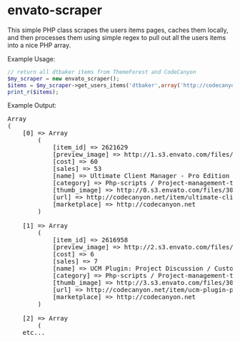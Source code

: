 envato-scraper
==============


This simple PHP class scrapes the users items pages, caches them locally, and then processes them using simple regex to pull out all the users items into a nice PHP array.

Example Usage:

```php
// return all dtbaker items from ThemeForest and CodeCanyon
$my_scraper = new envato_scraper();
$items = $my_scraper->get_users_items('dtbaker',array('http://codecanyon.net','http://themeforest.net'));
print_r($items);
```

Example Output:
<pre>
Array
(
    [0] => Array
        (
            [item_id] => 2621629
            [preview_image] => http://1.s3.envato.com/files/30243603/preview-ucm-pro_renew-invoices_pdf_customer-database_emails.jpg
            [cost] => 60
            [sales] => 53
            [name] => Ultimate Client Manager - Pro Edition
            [category] => Php-scripts / Project-management-tools
            [thumb_image] => http://0.s3.envato.com/files/30243602/thumb-ucm-pro_open-source-php-database.png
            [url] => http://codecanyon.net/item/ultimate-client-manager-pro-edition/2621629
            [marketplace] => http://codecanyon.net
        )

    [1] => Array
        (
            [item_id] => 2616958
            [preview_image] => http://2.s3.envato.com/files/30196302/preview-customer-job-discussion-project-management-plugin.jpg
            [cost] => 6
            [sales] => 7
            [name] => UCM Plugin: Project Discussion / Customer Comments
            [category] => Php-scripts / Project-management-tools
            [thumb_image] => http://3.s3.envato.com/files/30196301/thumb-customer-project-comments-and-discussion.png
            [url] => http://codecanyon.net/item/ucm-plugin-project-discussion-customer-comments/2616958
            [marketplace] => http://codecanyon.net
        )

    [2] => Array
        (
	etc...
</pre>
